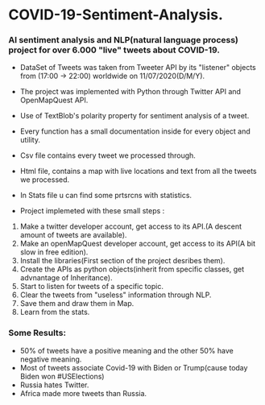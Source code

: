 # COVID-19-Sentiment-Analysis.

<h3>AI sentiment analysis and NLP(natural language process) project for over 6.000 "live" tweets about COVID-19.</h3>

* DataSet of Tweets was taken from Tweeter API by its "listener" objects from (17:00 -> 22:00) worldwide on 11/07/2020(D/M/Y).
* The project was implemented with Python through Twitter API and OpenMapQuest API. 
* Use of TextBlob's polarity property for sentiment analysis of a tweet.
* Every function has a small documentation inside for every object and utility.
* Csv file contains every tweet we processed through.
* Html file, contains a map with live locations and text from all the tweets we processed.
* In Stats file u can find some prtsrcns with statistics.

* Project implemeted with these small steps :
1) Make a twitter developer account, get access to its API.(A descent amount of tweets are available).
2) Make an openMapQuest developer account, get access to its API(A bit slow in free edition).
3) Install the libraries(First section of the project desribes them).
3) Create the APIs as python objects(inherit from specific classes, get advnantage of Inheritance).
4) Start to listen for tweets of a specific topic.
5) Clear the tweets from "useless" information through NLP.
5) Save them and draw them in Map.
6) Learn from the stats.

<h3>Some Results:</h3>

* 50% of tweets have a positive meaning and the other 50% have negative meaning.
* Most of tweets associate Covid-19 with Biden or Trump(cause today Biden won #USElections) 
* Russia hates Twitter.
* Africa made more tweets than Russia.

